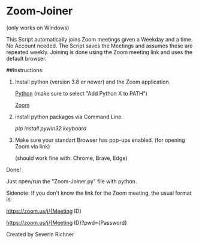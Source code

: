 # Zoom-Joiner

(only works on Windows)

This Script automatically joins Zoom meetings given a Weekday and a time. No Account needed. 
The Script saves the Meetings and assumes these are repeated weekly. Joining is done using the Zoom meeting link and uses the default browser.


##Instructions:

1)	Install python (version 3.8 or newer) and the Zoom application.

	[Python](https://www.python.org/downloads/) (make sure to select "Add Python X to PATH")

	[Zoom](https://zoom.us/support/download)
	

2)	install python packages via Command Line.

	_pip install pywin32 keyboard_

3)	Make sure your standart Browser has pop-ups enabled. (for opening Zoom via link)

	(should work fine with: Chrome, Brave, Edge)

Done!

Just open/run the "Zoom-Joiner.py" file with python.


Sidenote: If you don't know the link for the Zoom meeting, the usual format is:

https://zoom.us/j/{Meeting ID}

https://zoom.us/j/{Meeting ID}?pwd={Password}



Created by Severin Richner
